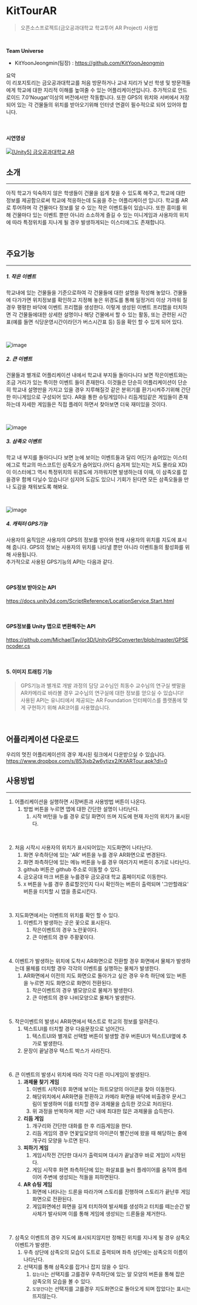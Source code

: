# KitTourAR
> 오픈소스프로젝트(금오공과대학교 학교투어 AR Project) 사용법

<br/>

**Team Universe**
- KitYoonJeongmin(팀장) : https://github.com/KitYoonJeongmin

요악  
이 리포지토리는 금오공과대학교를 처음 방문하거나 교내 지리가 낯선 학생 및 방문객들에게 학교에 대한 지리적 이해를 높여줄 수 있는 어플리케이션입니다. 추가적으로 안드로이드 7.0'Nougat'이상의 버전에서만 작동합니다. 또한 GPS의 위치와 서버에서 저장되어 있는 각 건물들의 위치를 받아오기위해 인터넷 연결이 필수적으로 되어 있어야 합니다.

<br/>

#### 시연영상  
[![[Unity5] 금오공과대학교 AR](http://img.youtube.com/vi/fs6GoU8HAss/0.jpg)](https://www.youtube.com/watch?v=fs6GoU8HAss)


## 소개
***
아직 학교가 익숙하지 않은 학생들이 건물을 쉽게 찾을 수 있도록 해주고, 학교에 대한 정보를 제공함으로써 학교에 적응하는데 도움을 주는 어플리케이션 입니다. 학교를 AR로 투어하며 각 건물마다 정보를 알 수 있는 작은 이벤트들이 있습니다. 또한 흥미를 위해 건물마다 있는 이벤트 뿐만 아니라 소소하게 즐길 수 있는 미니게임과 사용자의 위치에 따라 특정위치를 지나게 될 경우 발생하게되는 이스터에그도 존재합니다.

<br/>

## 주요기능
***
##### 1. 작은 이벤트  
 학교내에 있는 건물들을 기준으로하여 각 건물들에 대한 설명을 작성해 놓았다. 건물들에 다가가면 위치정보를 확인하고 지정해 놓은 위경도를 통해 일정거리 이상 가까워 질 경우 평평한 바닥에 이벤트 프리팹을 생성한다. 이렇게 생성된 이벤트 프리팹을 터치하면 각 건물들에대한 상세한 설명이나 해당 건물에서 할 수 있는 활동, 또는 관련된 시간표(예를 들면 식당운영시간이라던가 버스시간표 등) 등을 확인 할 수 있게 되어 있다.  

<br/>

 ![image](https://user-images.githubusercontent.com/37210406/206257596-1d836181-6a84-46e0-8921-3410503edd49.png)  

##### 2. 큰 이벤트  
 건물들과 별개로 어플리케이션 내에서 학교내 부지들 돌아다니다 보면 작은이벤트와는 조금 거리가 있는 특이한 이벤트 들이 존재한다. 이것들은 단순히 어플리케이션이 단순히 학교내 설명만을 가지고 있을 경우 지루해질것 같은 분위기를 환기시켜주기위해 간단한 미니게임으로 구성되어 있다. AR을 통한 슈팅게임이나 리듬게임같은 게임들이 존재하는데 자세한 게임들은 직접 플레이 하면서 찾아보면 더욱 재미있을 것이다.  

<br/>

![image](https://user-images.githubusercontent.com/37210406/206258068-306c5c7e-f029-4e06-a1fb-0cc0ea147e9f.png)  

##### 3. 삼족오 이벤트  
 학교 내 부지를 돌아다니다 보면 눈에 보이는 이벤트들과 달리 어딘가 숨어있는 이스터에그로 학교의 마스코트인 삼족오가 숨어있다.(어디 숨겨져 있는지는 저도 몰라요 XD) 이 이스터에그 역시 특정위치의 위경도에 가까워지면 발생하는데 이때, 이 삼족오를 잡을경우 함께 다닐수 있습니다! 심지어 도감도 있으니 기회가 된다면 모든 삼족오들을 만나 도감을 채워보도록 해봐요.  

<br/>

![image](https://user-images.githubusercontent.com/37210406/206258255-1b8f2c7c-346f-4536-a121-5bc1c2ac8ab5.png)  

##### 4. 캐릭터 GPS기능  
 사용자의 움직임은 사용자의 GPS의 정보를 받아와 현재 사용자의 위치를 지도에 표시해 줍니다. GPS의 정보는 사용자의 위치를 나타낼 뿐만 아니라 이벤트들의 활성화를 위해 사용됩니다.  
 추가적으로 사용된 GPS기능의 API는 다음과 같다.  

<br/>

  #### GPS정보 받아오는 API  
 https://docs.unity3d.com/ScriptReference/LocationService.Start.html  

<br/>

  #### GPS정보를 Unity 맵으로 변환해주는 API  
 https://github.com/MichaelTaylor3D/UnityGPSConverter/blob/master/GPSEncoder.cs  

<br/>

#### 5. 이미지 트래킹 기능  
> GPS기능과 별개로 개발 과정의 담당 교수님인 최동수 교수님의 연구실 팻말을 AR카메라로 바라볼 경우 교수님의 연구실에 대한 정보를 얻으실 수 있습니다! <br/>
> 사용된 API는 유니티에서 제공되는 AR Foundation 인터페이스를 플랫폼에 맞게 구현하기 위해 AR코어를 사용했습니다.

<br/>


## 어플리케이션 다운로드  
 우리의 멋진 어플리케이션의 경우 제시된 링크에서 다운받으실 수 있습니다.  
  https://www.dropbox.com/s/853jxb2w6ytjzx2/KitARTour.apk?dl=0  

## 사용방법  
---
1. 어플리케이션을 실행하면 시장버튼과 사용방법 버튼이 나온다.  
   1. 방법 버튼을 누르면 앱에 대한 간단한 설명이 나타난다.  
      1. 시작 버턴을 누를 경우 로딩 화면이 뜨며 지도에 현재 자신의 위치가 표시된다.  

<br/>

2. 처음 시작시 사용자의 위치가 표시되어있는 지도화면이 나타난다.  
   1. 화면 우측하단에 있는 'AR' 버튼을 누를 경우 AR화면으로 변경된다.  
   2.  화면 좌측하단에 있는 메뉴 버튼을 누를 경우 여러가지 버튼이 추가로 나타난다.
      1. github 버튼은 github 주소로 이동할 수 있다.
      2. 금오공대 마크 버튼을 누를경우 금오공대 학교 홈페이지로 이동한다. 
      3. `X` 버튼을 누를 경우 종료할것인지 다시 확인하는 버튼이 출력되며 '그만할래요' 버튼을 터치할 시 앱을 종료시킨다.  

<br/>

3. 지도화면에서는 이벤트의 위치를 확인 할 수 있다. 
   1. 이벤트가 발생하는 곳은 꽃으로 표시된다. 
      1. 작은이벤트의 경우 노란꽃이다.  
      2. 큰 이벤트의 경우 주황꽃이다.  

<br/>

4. 이벤트가 발생하는 위치에 도착시 AR화면으로 전환할 경우 화면에서 물체가 발생하는데 물체를 터치할 경우 각각의 이벤트를 실행하는 물체가 발생한다. 
   1. AR화면에서 이전의 지도 화면으로 돌아가고 싶은 경우 우측 하단에 있는 버튼을 누르면 지도 화면으로 화면이 전환된다. 
      1. 작은이벤트의 경우 별모양으로 물체가 발생한다. 
      2. 큰 이벤트의 경우 나비모양으로 물체가 발생한다.  

<br/>

5. 작은이벤트의 발생시 AR화면에서 텍스트로 학교의 정보를 알려준다.  
   1. 텍스트UI를 터치할 경우 다음문장으로 넘어간다.  
      1. 텍스트UI와 별개로 선택할 버튼이 발생할 경우 버튼UI가 텍스트UI옆에 추가로 발생한다.  
   2. 문장이 끝날경우 텍스트 박스가 사라진다.  

<br/>

6. 큰 이벤트의 발생시 위치에 따라 각각 다른 미니게임이 발생된다.  
   1. **과제물 찾기 게임**
      1. 이벤트 시작이후 화면에 보이는 하트모양의 아이콘을 찾아 이동한다. 
      2. 해당위치에서 AR화면을 전환하고 카메라 화면을 바닥에 비출경우 문서그림이 발생하며 이를 터치할 경우 과제물을 습득한 것으로 처리된다.
      3. 위 과정을 반복하며 제한 시간 내에 최대한 많은 과제물을 습득한다.  
   2. **리듬 게임**  
      1. 개구리와 간단한 대화를 한 후 리듬게임을 한다. 
      2. 리듬 게임의 경우 연꽃잎모양의 아이콘이 빨간선에 왔을 때 해당하는 줄에 개구리 모양을 누르면 된다.  
   3. **피하기 게임**
      1. 게임시작전 간단한 대사가 출력되며 대사가 끝날경우 바로 게임이 시작된다.
      2. 게임 시작후 화면 좌측하단에 있는 화살표를 눌러 플레이어를 움직여 플레이어 주변에 생성되는 적들을 피하면된다.  
   4. **AR 슈팅 게임**  
      1. 화면에 나타나는 드론을 따라가며 스토리를 진행하며 스토리가 끝난후 게임화면으로 전환된다.
      2. 게임화면에선 화면을 길게 터치하여 발사체를 생성하고 터치를 떼는순간 발사체가 발사되며 이를 통해 게임에 생성되는 드론들을 제거한다.  

<br/>

7. 삼족오 이벤트의 경우 지도에 표시되지않지만 정해진 위치를 지나게 될 경우 삼족오 이벤트가 발생한.
   1. 우측 상단에 삼족오의 모습이 도트로 출력되며 좌측 상단에는 삼족오의 이름이 나타난다.
   2. 선택지를 통해 삼족오를 잡거나 잡지 않을 수 있다.
      1. `잡는다`는 선택지를 고를경우 우측하단에 있는 알 모양의 버튼을 통해 잡은 삼족오의 모습을 볼 수 있다. 
      2. `도망간다`는 선택지를 고를경우 지도화면으로 돌아오게 되며 잡았다는 표시는 뜨지않는다.



